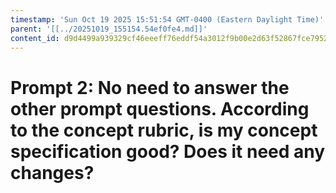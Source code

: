 ```yaml
---
timestamp: 'Sun Oct 19 2025 15:51:54 GMT-0400 (Eastern Daylight Time)'
parent: '[[../20251019_155154.54ef0fe4.md]]'
content_id: d9d4499a939329cf46eeeff76eddf54a3012f9b00e2d63f52867fce79523ae8f
---
```


# Prompt 2: No need to answer the other prompt questions. According to the concept rubric, is my concept specification good? Does it need any changes?
